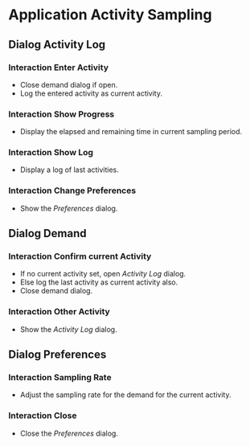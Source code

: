 # Application Activity Sampling

## Dialog Activity Log

### Interaction Enter Activity

*   Close demand dialog if open.
*   Log the entered activity as current activity.

### Interaction Show Progress

*   Display the elapsed and remaining time in current sampling period.

### Interaction Show Log

*   Display a log of last activities.

### Interaction Change Preferences

*   Show the _Preferences_ dialog.

## Dialog Demand

### Interaction Confirm current Activity

*   If no current activity set, open _Activity Log_ dialog.
*   Else log the last activity as current activity also.
*   Close demand dialog.

### Interaction Other Activity

*   Show the _Activity Log_ dialog.

## Dialog Preferences

### Interaction Sampling Rate

*   Adjust the sampling rate for the demand for the current activity.

### Interaction Close

*   Close the _Preferences_ dialog.
